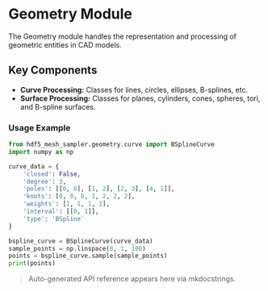 # Geometry Module

The Geometry module handles the representation and processing of geometric entities in CAD models.

## Key Components

- **Curve Processing:** Classes for lines, circles, ellipses, B-splines, etc.
- **Surface Processing:** Classes for planes, cylinders, cones, spheres, tori, and B-spline surfaces.

### Usage Example

```python
from hdf5_mesh_sampler.geometry.curve import BSplineCurve
import numpy as np

curve_data = {
    'closed': False,
    'degree': 3,
    'poles': [[0, 0], [1, 2], [2, 3], [4, 1]],
    'knots': [0, 0, 0, 1, 2, 2, 2],
    'weights': [1, 1, 1, 1],
    'interval': [[0, 1]],
    'type': 'BSpline'
}

bspline_curve = BSplineCurve(curve_data)
sample_points = np.linspace(0, 1, 100)
points = bspline_curve.sample(sample_points)
print(points)
```

> Auto-generated API reference appears here via mkdocstrings.